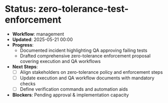 # Status: zero-tolerance-test-enforcement

- **Workflow**: management
- **Updated**: 2025-05-21 00:00
- **Progress**:
  - Documented incident highlighting QA approving failing tests
  - Drafted comprehensive zero-tolerance enforcement proposal covering execution and QA workflows
- **Next Steps**:
  - [ ] Align stakeholders on zero-tolerance policy and enforcement steps
  - [ ] Update execution and QA workflow documents with mandatory checks
  - [ ] Define verification commands and automation aids
- **Blockers**: Pending approval & implementation capacity

